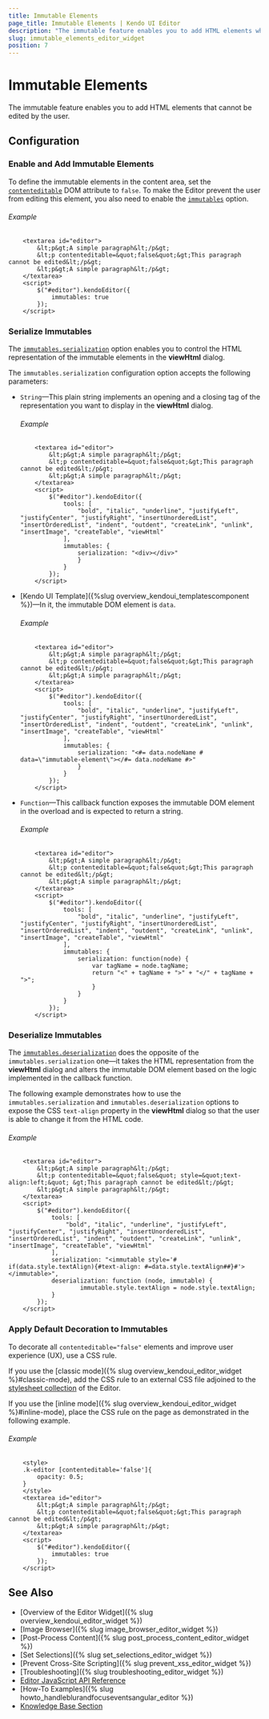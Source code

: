 ```yaml
---
title: Immutable Elements
page_title: Immutable Elements | Kendo UI Editor
description: "The immutable feature enables you to add HTML elements which cannot be edited by the user to a Kendo UI Editor."
slug: immutable_elements_editor_widget
position: 7
---
```


# Immutable Elements

The immutable feature enables you to add HTML elements that cannot be edited by the user.

## Configuration

### Enable and Add Immutable Elements

To define the immutable elements in the content area, set the [`contenteditable`](https://developer.mozilla.org/en-US/docs/Web/API/HTMLElement/contentEditable) DOM attribute to `false`. To make the Editor prevent the user from editing this element, you also need to enable the [`immutables`](/api/javascript/ui/editor/configuration/immutables) option.

###### Example

```dojo
    <textarea id="editor">
        &lt;p&gt;A simple paragraph&lt;/p&gt;
        &lt;p contenteditable=&quot;false&quot;&gt;This paragraph cannot be edited&lt;/p&gt;
        &lt;p&gt;A simple paragraph&lt;/p&gt;
    </textarea>
    <script>
        $("#editor").kendoEditor({
            immutables: true
        });
    </script>
```

### Serialize Immutables

The [`immutables.serialization`](/api/javascript/ui/editor/configuration/immutables.serialization) option enables you to control the HTML representation of the immutable elements in the **viewHtml** dialog.

The `immutables.serialization` configuration option accepts the following parameters:

* `String`&mdash;This plain string implements an opening and a closing tag of the representation you want to display in the **viewHtml** dialog.

    ###### Example

    ```dojo
        <textarea id="editor">
            &lt;p&gt;A simple paragraph&lt;/p&gt;
            &lt;p contenteditable=&quot;false&quot;&gt;This paragraph cannot be edited&lt;/p&gt;
            &lt;p&gt;A simple paragraph&lt;/p&gt;
        </textarea>
        <script>
            $("#editor").kendoEditor({
                tools: [
                    "bold", "italic", "underline", "justifyLeft", "justifyCenter", "justifyRight", "insertUnorderedList", "insertOrderedList", "indent", "outdent", "createLink", "unlink", "insertImage", "createTable", "viewHtml"
                ],
                immutables: {
                    serialization: "<div></div>"
                    }
                }
            });
        </script>
    ```

* [Kendo UI Template]({%slug overview_kendoui_templatescomponent %})&mdash;In it, the immutable DOM element is `data`.

    ###### Example

    ```dojo
        <textarea id="editor">
            &lt;p&gt;A simple paragraph&lt;/p&gt;
            &lt;p contenteditable=&quot;false&quot;&gt;This paragraph cannot be edited&lt;/p&gt;
            &lt;p&gt;A simple paragraph&lt;/p&gt;
        </textarea>
        <script>
            $("#editor").kendoEditor({
                tools: [
                    "bold", "italic", "underline", "justifyLeft", "justifyCenter", "justifyRight", "insertUnorderedList", "insertOrderedList", "indent", "outdent", "createLink", "unlink", "insertImage", "createTable", "viewHtml"
                ],
                immutables: {
                    serialization: "<#= data.nodeName # data=\"immutable-element\"></#= data.nodeName #>"
                    }
                }
            });
        </script>
    ```

* `Function`&mdash;This callback function exposes the immutable DOM element in the overload and is expected to return a string.

    ###### Example

    ```dojo
        <textarea id="editor">
            &lt;p&gt;A simple paragraph&lt;/p&gt;
            &lt;p contenteditable=&quot;false&quot;&gt;This paragraph cannot be edited&lt;/p&gt;
            &lt;p&gt;A simple paragraph&lt;/p&gt;
        </textarea>
        <script>
            $("#editor").kendoEditor({
                tools: [
                    "bold", "italic", "underline", "justifyLeft", "justifyCenter", "justifyRight", "insertUnorderedList", "insertOrderedList", "indent", "outdent", "createLink", "unlink", "insertImage", "createTable", "viewHtml"
                ],
                immutables: {
                    serialization: function(node) {
                        var tagName = node.tagName;
                        return "<" + tagName + ">" + "</" + tagName + ">";
                        }
                    }
                }
            });
        </script>
    ```

### Deserialize Immutables

The [`immutables.deserialization`](/api/javascript/ui/editor/configuration/immutables.deserialization) does the opposite of the `immutables.serialization` one&mdash;it takes the HTML representation from the **viewHtml** dialog and alters the immutable DOM element based on the logic implemented in the callback function.

The following example demonstrates how to use the `immutables.serialization` and `immutables.deserialization` options to expose the CSS `text-align` property in the **viewHtml** dialog so that the user is able to change it from the HTML code.

###### Example

```dojo
    <textarea id="editor">
        &lt;p&gt;A simple paragraph&lt;/p&gt;
        &lt;p contenteditable=&quot;false&quot; style=&quot;text-align:left;&quot; &gt;This paragraph cannot be edited&lt;/p&gt;
        &lt;p&gt;A simple paragraph&lt;/p&gt;
    </textarea>
    <script>
        $("#editor").kendoEditor({
            tools: [
                "bold", "italic", "underline", "justifyLeft", "justifyCenter", "justifyRight", "insertUnorderedList", "insertOrderedList", "indent", "outdent", "createLink", "unlink", "insertImage", "createTable", "viewHtml"
            ],
            serialization: "<immutable style='# if(data.style.textAlign){#text-align: #=data.style.textAlign##}#'></immutable>",
            deserialization: function (node, immutable) {
                    immutable.style.textAlign = node.style.textAlign;
            }
        });
    </script>
```

### Apply Default Decoration to Immutables

To decorate all `contenteditable="false"` elements and improve user experience (UX), use a CSS rule.

If you use the [classic mode]({% slug overview_kendoui_editor_widget %}#classic-mode), add the CSS rule to an external CSS file adjoined to the [stylesheet collection](/api/javascript/ui/editor/configuration/stylesheets) of the Editor.

If you use the [inline mode]({% slug overview_kendoui_editor_widget %}#inline-mode), place the CSS rule on the page as demonstrated in the following example.

###### Example

```dojo
    <style>
    .k-editor [contenteditable='false']{
        opacity: 0.5;
    }
    </style>
    <textarea id="editor">
        &lt;p&gt;A simple paragraph&lt;/p&gt;
        &lt;p contenteditable=&quot;false&quot;&gt;This paragraph cannot be edited&lt;/p&gt;
        &lt;p&gt;A simple paragraph&lt;/p&gt;
    </textarea>
    <script>
        $("#editor").kendoEditor({
            immutables: true
        });
    </script>
```

## See Also

* [Overview of the Editor Widget]({% slug overview_kendoui_editor_widget %})
* [Image Browser]({% slug image_browser_editor_widget %})
* [Post-Process Content]({% slug post_process_content_editor_widget %})
* [Set Selections]({% slug set_selections_editor_widget %})
* [Prevent Cross-Site Scripting]({% slug prevent_xss_editor_widget %})
* [Troubleshooting]({% slug troubleshooting_editor_widget %})
* [Editor JavaScript API Reference](/api/javascript/ui/editor)
* [How-To Examples]({% slug howto_handleblurandfocuseventsangular_editor %})
* [Knowledge Base Section](/knowledge-base)
